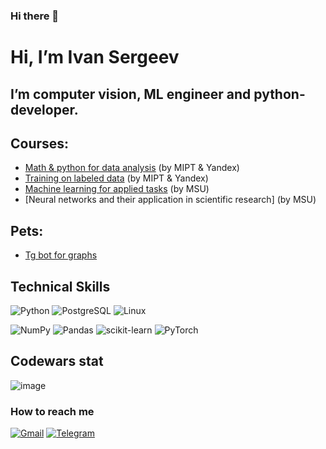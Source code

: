 ### Hi there 👋
# Hi, I’m Ivan Sergeev
## I’m computer vision, ML engineer and python-developer.

## Courses:
- [Math & python for data analysis](https://coursera.org/share/a2c321bfb2a824a86950f151d950f04d) (by MIPT & Yandex)
- [Training on labeled data](https://coursera.org/share/0f61eedeba939afeac4dcadc3a17826c) (by MIPT & Yandex)
- [Machine learning for applied tasks](https://mail.google.com/mail/u/0?ui=2&ik=e29c67a6e0&attid=0.1&permmsgid=msg-f:1756001397118868277&th=185e91f78c5c1b35&view=att&disp=inline) (by MSU)
- [Neural networks and their application in scientific research] (by MSU)

## Pets:
- [Tg bot for graphs](https://github.com/IvanSergeevPhysics/graph-plotter-bot)
## Technical Skills

![Python](https://img.shields.io/badge/python-3670A0?style=for-the-badge&logo=python&logoColor=ffdd54)
![PostgreSQL](https://img.shields.io/badge/PostgreSQL-PostgreSQL-blue)
![Linux](https://img.shields.io/badge/Linux-FCC624?style=for-the-badge&logo=linux&logoColor=black)

![NumPy](https://img.shields.io/badge/numpy-%23013243.svg?style=for-the-badge&logo=numpy&logoColor=white)
![Pandas](https://img.shields.io/badge/pandas-%23150458.svg?style=for-the-badge&logo=pandas&logoColor=white)
![scikit-learn](https://img.shields.io/badge/scikit--learn-%23F7931E.svg?style=for-the-badge&logo=scikit-learn&logoColor=white)
![PyTorch](https://img.shields.io/badge/PyTorch-%23EE4C2C.svg?style=for-the-badge&logo=PyTorch&logoColor=white)

## Codewars stat
![image](https://www.codewars.com/users/koyoimi/badges/large?theme=light)

### How to reach me 

[![Gmail](https://img.shields.io/badge/Gmail-D14836?style=for-the-badge&logo=gmail&logoColor=white)](mailto:sergeev.id18@physics.msu.ru)
[![Telegram](https://img.shields.io/badge/-telegram-red?color=white&logo=telegram&logoColor=blue)](https://t.me/IvanDSergeev)


<!--
**IvanSergeevPhysics/IvanSergeevPhysics** is a ✨ _special_ ✨ repository because its `README.md` (this file) appears on your GitHub profile.

Here are some ideas to get you started:

- 🔭 I’m currently working on ...
- 🌱 I’m currently learning ...
- 👯 I’m looking to collaborate on ...
- 🤔 I’m looking for help with ...
- 💬 Ask me about ...
- 📫 How to reach me: ...
- 😄 Pronouns: ...
- ⚡ Fun fact: ...
-->
